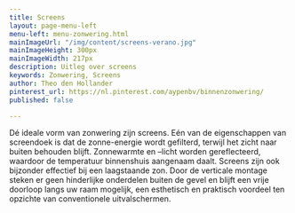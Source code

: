 ```yaml
---
title: Screens
layout: page-menu-left
menu-left: menu-zonwering.html
mainImageUrl: "/img/content/screens-verano.jpg"
mainImageHeight: 300px
mainImageWidth: 217px
description: Uitleg over screens
keywords: Zonwering, Screens
author: Theo den Hollander
pinterest_url: https://nl.pinterest.com/aypenbv/binnenzonwering/
published: false

---
```

Dé ideale vorm van zonwering zijn screens. Eén van de eigenschappen van screendoek is dat de zonne-energie wordt gefilterd, terwijl het zicht naar buiten behouden blijft. Zonnewarmte en –licht worden gereflecteerd, waardoor de temperatuur binnenshuis aangenaam daalt. Screens zijn ook bijzonder effectief bij een laagstaande zon. Door de verticale montage steken er geen hinderlijke onderdelen buiten de gevel en blijft een vrije doorloop langs uw raam mogelijk, een esthetisch en praktisch voordeel ten opzichte van conventionele uitvalschermen.